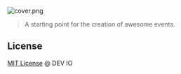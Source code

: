 ![cover.png](https://bitbucket-assetroot.s3.amazonaws.com/repository/Aexq5y/3619728953-cover.png?Signature=pMTWaOz4Bkvgzp1AqL%2BTqGlFuWI%3D&Expires=1447300309&AWSAccessKeyId=0EMWEFSGA12Z1HF1TZ82)

> A starting point for the creation of awesome events.

## License

[MIT License](http://deviofor.mit-license.org/) @ DEV IO
